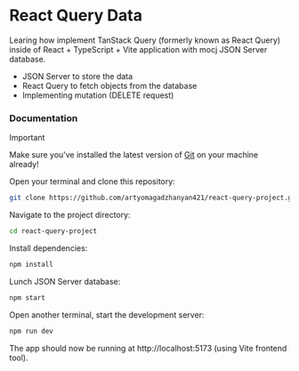 # React Query Data

Learing how implement TanStack Query (formerly known as React Query) inside of React + TypeScript + Vite application with mocj JSON Server database.

* JSON Server to store the data
* React Query to fetch objects from the database
* Implementing mutation (DELETE request)

### Documentation

> [!IMPORTANT]  
> Make sure you've installed the latest version of [Git](https://git-scm.com/) on your machine already!

Open your terminal and clone this repository:

```bash
git clone https://github.com/artyomagadzhanyan421/react-query-project.git
```

Navigate to the project directory:

```bash
cd react-query-project
```

Install dependencies:

```bash
npm install
```

Lunch JSON Server database:

```bash
npm start
```

Open another terminal, start the development server:

```bash
npm run dev
```

The app should now be running at http://localhost:5173 (using Vite frontend tool).